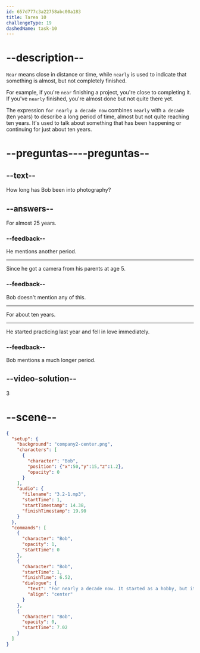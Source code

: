 ```yaml
---
id: 657d777c3a22758abc00a183
title: Tarea 10
challengeType: 19
dashedName: task-10
---
```


<!-- (Audio) Bob: For nearly a decade now. It started as a hobby, but it has become a significant part of my life. -->

# --description--

`Near` means close in distance or time, while `nearly` is used to indicate that something is almost, but not completely finished.

For example, if you're `near` finishing a project, you're close to completing it. If you've `nearly` finished, you're almost done but not quite there yet.

The expression `for nearly a decade now` combines `nearly` with `a decade` (ten years) to describe a long period of time, almost but not quite reaching ten years. It's used to talk about something that has been happening or continuing for just about ten years.

# --preguntas----preguntas--

## --text--

How long has Bob been into photography?

## --answers--

For almost 25 years.

### --feedback--

He mentions another period.

---

Since he got a camera from his parents at age 5.

### --feedback--

Bob doesn't mention any of this.

---

For about ten years.

---

He started practicing last year and fell in love immediately.

### --feedback--

Bob mentions a much longer period.

## --video-solution--

3

# --scene--

```json
{
  "setup": {
    "background": "company2-center.png",
    "characters": [
      {
        "character": "Bob",
        "position": {"x":50,"y":15,"z":1.2},
        "opacity": 0
      }
    ],
    "audio": {
      "filename": "3.2-1.mp3",
      "startTime": 1,
      "startTimestamp": 14.38,
      "finishTimestamp": 19.90
    }
  },
  "commands": [
    {
      "character": "Bob",
      "opacity": 1,
      "startTime": 0
    },
    {
      "character": "Bob",
      "startTime": 1,
      "finishTime": 6.52,
      "dialogue": {
        "text": "For nearly a decade now. It started as a hobby, but it's become a significant part of my life.",
        "align": "center"
      }
    },
    {
      "character": "Bob",
      "opacity": 0,
      "startTime": 7.02
    }
  ]
}
```
